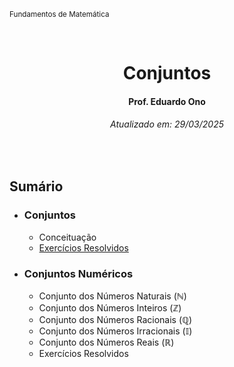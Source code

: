 <sup>Fundamentos de Matemática</sup>
<img alt="" width="100%" height="2px" align="right">

&nbsp;

<h1 align="center">Conjuntos</h1>
<h4 align="center">Prof. Eduardo Ono</h4>
<h6 align="center">Atualizado em: 29/03/2025</h6>

&nbsp;

## Sumário

* ### Conjuntos

  * Conceituação
  * [Exercícios Resolvidos](./02-conjuntos/exercicios-resolvidos.md)

* ### Conjuntos Numéricos

  * Conjunto dos Números Naturais ($\mathbb{N}$)
  * Conjunto dos Números Inteiros ($\mathbb{Z}$)
  * Conjunto dos Números Racionais ($\mathbb{Q}$)
  * Conjunto dos Números Irracionais ($\mathbb{I}$)
  * Conjunto dos Números Reais ($\mathbb{R}$)
  * Exercícios Resolvidos

&nbsp;
